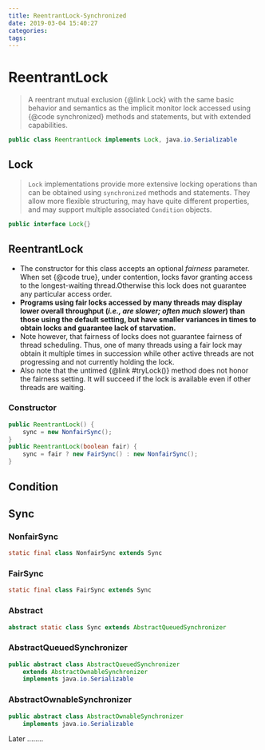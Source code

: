 ```yaml
---
title: ReentrantLock-Synchronized
date: 2019-03-04 15:40:27
categories:
tags:
---
```

# ReentrantLock
>A reentrant mutual exclusion {@link Lock} with the same basic behavior and semantics as the implicit monitor lock accessed using {@code synchronized} methods and statements, but with extended capabilities.

```java
public class ReentrantLock implements Lock, java.io.Serializable
```
<!-- more -->

## Lock
>`Lock` implementations provide more extensive locking operations than can be obtained using `synchronized` methods and statements.
They allow more flexible structuring, may have quite different properties, and may support multiple associated `Condition` objects.

```java
public interface Lock{}
```

## ReentrantLock
- The constructor for this class accepts an optional <em>fairness</em> parameter.  When set {@code true}, under contention, locks favor granting access to the longest-waiting thread.Otherwise this lock does not guarantee any particular access order.
- **Programs using fair locks accessed by many threads may display lower overall throughput (*i.e., are slower; often much slower*) than those using the default setting, but have smaller variances in times to obtain locks and guarantee lack of starvation.**
- Note however, that fairness of locks does not guarantee fairness of thread scheduling. Thus, one of many threads using a fair lock may obtain it multiple times in succession while other active threads are not progressing and not currently holding the lock.
- Also note that the untimed {@link #tryLock()} method does not honor the fairness setting. It will succeed if the lock is available even if other threads are waiting.

### Constructor
```java
public ReentrantLock() {
    sync = new NonfairSync();
}
public ReentrantLock(boolean fair) {
    sync = fair ? new FairSync() : new NonfairSync();
}
```

## Condition



## Sync

### NonfairSync
```java
static final class NonfairSync extends Sync
```
### FairSync
```java
static final class FairSync extends Sync
```


### Abstract
```java
abstract static class Sync extends AbstractQueuedSynchronizer
```

### AbstractQueuedSynchronizer
```java
public abstract class AbstractQueuedSynchronizer
    extends AbstractOwnableSynchronizer
    implements java.io.Serializable
```
### AbstractOwnableSynchronizer
```java
public abstract class AbstractOwnableSynchronizer
    implements java.io.Serializable
```



Later ........
